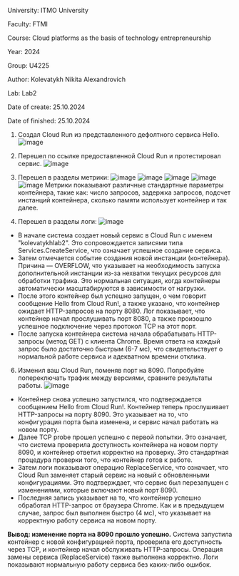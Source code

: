 University: ITMO University

Faculty: FTMI

Course: Cloud platforms as the basis of technology entrepreneurship

Year: 2024

Group: U4225

Author: Kolevatykh Nikita Alexandrovich

Lab: Lab2

Date of create: 25.10.2024

Date of finished: 25.10.2024

1. Создал Cloud Run из представленного дефолтного сервиса Hello. 
![image](https://github.com/user-attachments/assets/fae21670-9401-4d6b-941e-bbcc2ba99e4b)

2. Перешел по ссылке предоставленной Cloud Run и протестировал сервис.
![image](https://github.com/user-attachments/assets/43f47a48-a3ae-4f98-8ecf-b00a023acf06)

3. Перешел в разделы метрики:
![image](https://github.com/user-attachments/assets/4e01bab1-1a1e-43ce-b6a1-4dbf2a32032d)
![image](https://github.com/user-attachments/assets/39bb2bb0-11f6-4ea7-98bc-b62bad05819b)
![image](https://github.com/user-attachments/assets/b3140f5f-f43e-4d2b-af7c-bf5fe68da486)
![image](https://github.com/user-attachments/assets/ec665f39-9e95-4075-9671-edf8d612a2b2)
![image](https://github.com/user-attachments/assets/1f9919b3-b5b4-4924-925e-555441c1fda7)
Метрики показывают различные стандартные параметры контейнера, такие как: число запросов, задержка запросов, подсчет инстанций контейнера, сколько памяти использует контейнер и так далее.

5. Перешел в разделы логи:
![image](https://github.com/user-attachments/assets/7173609c-a892-4b14-bda2-ac12eb892310)
- В начале система создает новый сервис в Cloud Run с именем "kolevatykhlab2". Это сопровождается записями типа Services.CreateService, что означает успешное создание сервиса.
- Затем отмечается событие создания новой инстанции (контейнера). Причина — OVERFLOW, что указывает на необходимость запуска дополнительной инстанции из-за нехватки текущих ресурсов для обработки трафика. Это нормальная ситуация, когда контейнеры автоматически масштабируются в зависимости от нагрузки.
- После этого контейнер был успешно запущен, о чем говорит сообщение Hello from Cloud Run!, а также указано, что контейнер ожидает HTTP-запросов на порту 8080. Лог показывает, что контейнер начал прослушивать порт 8080, а также произошло успешное подключение через протокол TCP на этот порт.
- После запуска контейнера система начала обрабатывать HTTP-запросы (метод GET) с клиента Chrome. Время ответа на каждый запрос было достаточно быстрым (6-7 мс), что свидетельствует о нормальной работе сервиса и адекватном времени отклика.

6. Изменил ваш Cloud Run, поменяв порт на 8090. Попробуйте попереключать трафик между версиями, сравните результаты работы.
![image](https://github.com/user-attachments/assets/b8b60320-af17-44ea-bfb1-e4943db95476)
- Контейнер снова успешно запустился, что подтверждается сообщением Hello from Cloud Run!. Контейнер теперь прослушивает HTTP-запросы на порту 8090. Это указывает на то, что конфигурация порта была изменена, и сервис начал работать на новом порту.
- Далее TCP probe прошел успешно с первой попытки. Это означает, что система проверила доступность контейнера на новом порту 8090, и контейнер ответил корректно на проверку. Это стандартная процедура проверки того, что контейнер готов к работе.
- Затем логи показывают операцию ReplaceService, что означает, что Cloud Run заменяет старый сервис на новый с обновленными конфигурациями. Это подтверждает, что сервис был перезапущен с изменениями, которые включают новый порт 8090.
- Последняя запись указывает на то, что контейнер успешно обработал HTTP-запрос от браузера Chrome. Как и в предыдущем случае, запрос был выполнен быстро (4 мс), что указывает на корректную работу сервиса на новом порту.

**Вывод: изменение порта на 8090 прошло успешно.**
Система запустила контейнер с новой конфигурацией порта, проверила его доступность через TCP, и контейнер начал обслуживать HTTP-запросы. Операция замены сервиса (ReplaceService) также выполнена корректно. Логи показывают нормальную работу сервиса без каких-либо ошибок.

